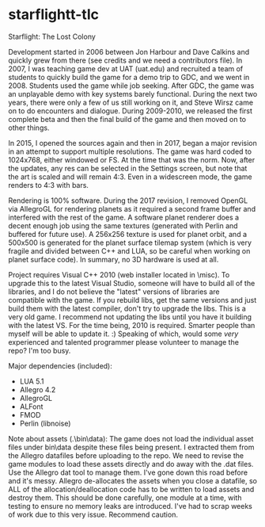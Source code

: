 # starflightt-tlc
Starflight: The Lost Colony

Development started in 2006 between Jon Harbour and Dave Calkins and quickly grew from there (see credits and we need a contributors file). In 2007, I was teaching game dev at UAT (uat.edu) and recruited a team of students to quickly build the game for a demo trip to GDC, and we went in 2008. Students used the game while job seeking. After GDC, the game was an unplayable demo with key systems barely functional. During the next two years, there were only a few of us still working on it, and Steve Wirsz came on to do encounters and dialogue. During 2009-2010, we released the first complete beta and then the final build of the game and then moved on to other things. 

In 2015, I opened the sources again and then in 2017, began a major revision in an attempt to support multiple resolutions. The game was hard coded to 1024x768, either windowed or FS. At the time that was the norm. Now, after the updates, any res can be selected in the Settings screen, but note that the art is scaled and will remain 4:3. Even in a widescreen mode, the game renders to 4:3 with bars. 

Rendering is 100% software. During the 2017 revision, I removed OpenGL via AllegroGL for rendering planets as it required a second frame buffer and interfered with the rest of the game. A software planet renderer does a decent enough job using the same textures (generated with Perlin and buffered for future use). A 256x256 texture is used for planet orbit, and a 500x500 is generated for the planet surface tilemap system (which is very fragile and divided between C++ and LUA, so be careful when working on planet surface code). In summary, no 3D hardware is used at all.

Project requires Visual C++ 2010 (web installer located in \misc). To upgrade this to the latest Visual Studio, someone will have to build all of the libraries, and I do not believe the "latest" versions of libraries are compatible with the game. If you rebuild libs, get the same versions and just build them with the latest compiler, don't try to upgrade the libs. This is a very old game. I recommend not updating the libs until you have it building with the latest VS. For the time being, 2010 is required. Smarter people than myself will be able to update it. :) Speaking of which, would some *very* experienced and talented programmer please volunteer to manage the repo? I'm too busy. 


Major dependencies (included):
* LUA 5.1
* Allegro 4.2
* AllegroGL
* ALFont
* FMOD
* Perlin (libnoise)


Note about assets (.\bin\data):
The game does not load the individual asset files under bin\data despite these files being present. I extracted them from the Allegro datafiles before uploading to the repo. We need to revise the game modules to load these assets directly and do away with the .dat files. Use the Allegro dat tool to manage them. I've gone down this road before and it's messy. Allegro de-allocates the assets when you close a datafile, so ALL of the allocation/deallocation code has to be written to load assets and destroy them. This should be done carefully, one module at a time, with testing to ensure no memory leaks are introduced. I've had to scrap weeks of work due to this very issue. Recommend caution.

